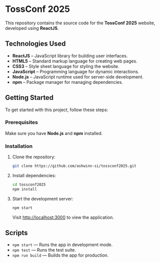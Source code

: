 # TossConf 2025

This repository contains the source code for the **TossConf 2025** website, developed using **ReactJS**.

## Technologies Used

- **ReactJS** – JavaScript library for building user interfaces.
- **HTML5** – Standard markup language for creating web pages.
- **CSS3** – Style sheet language for styling the website.
- **JavaScript** – Programming language for dynamic interactions.
- **Node.js** – JavaScript runtime used for server-side development.
- **npm** – Package manager for managing dependencies.

## Getting Started

To get started with this project, follow these steps:

### Prerequisites

Make sure you have **Node.js** and **npm** installed.

### Installation

1. Clone the repository:
   ```bash
   git clone https://github.com/ashwinn-si/tossconf2025.git
   ```

2. Install dependencies:
   ```bash
   cd tossconf2025
   npm install
   ```

3. Start the development server:
   ```bash
   npm start
   ```
   Visit [http://localhost:3000](http://localhost:3000) to view the application.

## Scripts

- `npm start` — Runs the app in development mode.
- `npm test` — Runs the test suite.
- `npm run build` — Builds the app for production.
